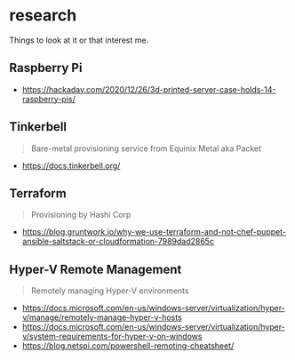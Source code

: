 # research
Things to look at it or that interest me.

## Raspberry Pi
- https://hackaday.com/2020/12/26/3d-printed-server-case-holds-14-raspberry-pis/

## Tinkerbell
> Bare-metal provisioning service from Equinix Metal aka Packet
- https://docs.tinkerbell.org/

## Terraform
> Provisioning by Hashi Corp
- https://blog.gruntwork.io/why-we-use-terraform-and-not-chef-puppet-ansible-saltstack-or-cloudformation-7989dad2865c

## Hyper-V Remote Management
> Remotely managing Hyper-V environments
- https://docs.microsoft.com/en-us/windows-server/virtualization/hyper-v/manage/remotely-manage-hyper-v-hosts
- https://docs.microsoft.com/en-us/windows-server/virtualization/hyper-v/system-requirements-for-hyper-v-on-windows
- https://blog.netspi.com/powershell-remoting-cheatsheet/

